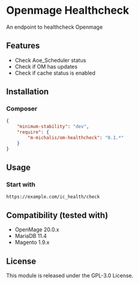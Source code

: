 # Openmage Healthcheck

An endpoint to healthcheck Openmage

## Features

- Check Aoe_Scheduler status
- Check if OM has updates
- Check if cache status is enabled

## Installation

### Composer

```json
{
    "minimum-stability": "dev",
    "require": {
        "m-michalis/om-healthcheck": "0.1.*"
    }
}
```

## Usage

### Start with
`https://example.com/ic_health/check`

## Compatibility (tested with)
- OpenMage 20.0.x
- MariaDB 11.4
- Magento 1.9.x

## License
This module is released under the GPL-3.0 License.
